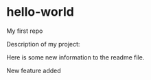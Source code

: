 # hello-world
My first repo

Description of my project:

Here is some new information to the readme file.

New feature added